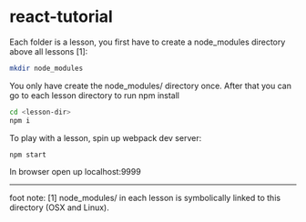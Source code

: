 # react-tutorial

Each folder is a lesson, you first have to create a node_modules directory
above all lessons [1]:

```sh
mkdir node_modules  
```
You only have create the node_modules/ directory once. After that 
you can go to each lesson directory to run npm install

```sh
cd <lesson-dir>
npm i
```

To play with a lesson, spin up webpack dev server: 

```sh
npm start
```

In browser open up localhost:9999

------------
foot note:
[1] node_modules/ in each lesson is symbolically linked to this directory (OSX and Linux).


